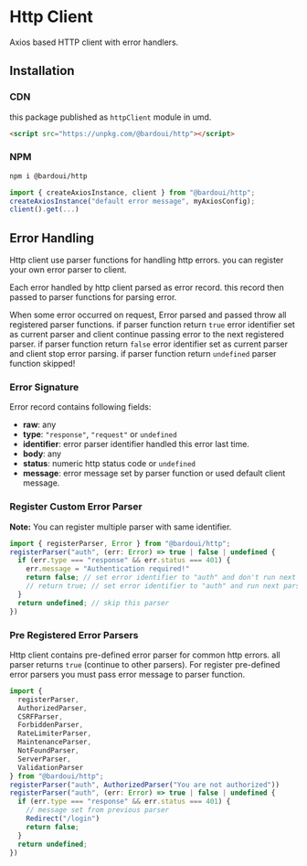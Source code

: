 # Http Client

Axios based HTTP client with error handlers.

## Installation

### CDN

this package published as `httpClient` module in umd.

```html
<script src="https://unpkg.com/@bardoui/http"></script>
```

### NPM

```bash
npm i @bardoui/http
```

```ts
import { createAxiosInstance, client } from "@bardoui/http";
createAxiosInstance("default error message", myAxiosConfig);
client().get(...)
```

## Error Handling

Http client use parser functions for handling http errors. you can register your own error parser to client.

Each error handled by http client parsed as error record. this record then passed to parser functions for parsing error.

When some error occurred on request, Error parsed and passed throw all registered parser functions. if parser function return `true` error identifier set as current parser and client continue passing error to the next registered parser. if parser function return `false` error identifier set as current parser and client stop error parsing. if parser function return `undefined` parser function skipped!

### Error Signature

Error record contains following fields:

- **raw**: any
- **type**: `"response"`, `"request"` or `undefined`
- **identifier**: error parser identifier handled this error last time.
- **body**: any
- **status**: numeric http status code or `undefined`
- **message**: error message set by parser function or used default client message.

### Register Custom Error Parser

**Note:** You can register multiple parser with same identifier.

```ts
import { registerParser, Error } from "@bardoui/http";
registerParser("auth", (err: Error) => true | false | undefined {
  if (err.type === "response" && err.status === 401) {
    err.message = "Authentication required!"
    return false; // set error identifier to "auth" and don't run next parsers
    // return true; // set error identifier to "auth" and run next parsers
  }
  return undefined; // skip this parser
})
```

### Pre Registered Error Parsers

Http client contains pre-defined error parser for common http errors. all parser returns `true` (continue to other parsers). For register pre-defined error parsers you must pass error message to parser function.

```ts
import {
  registerParser,
  AuthorizedParser,
  CSRFParser,
  ForbiddenParser,
  RateLimiterParser,
  MaintenanceParser,
  NotFoundParser,
  ServerParser,
  ValidationParser
} from "@bardoui/http";
registerParser("auth", AuthorizedParser("You are not authorized"))
registerParser("auth", (err: Error) => true | false | undefined {
  if (err.type === "response" && err.status === 401) {
    // message set from previous parser
    Redirect("/login")
    return false;
  }
  return undefined;
})
```
